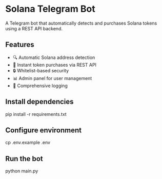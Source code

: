 # Solana Telegram Bot

A Telegram bot that automatically detects and purchases Solana tokens using a REST API backend.

## Features

- 🔍 Automatic Solana address detection
- 🚀 Instant token purchases via REST API
- 🔒 Whitelist-based security
- 📊 Admin panel for user management
- 📝 Comprehensive logging

## Install dependencies
pip install -r requirements.txt

## Configure environment
cp .env.example .env

## Run the bot
python main.py